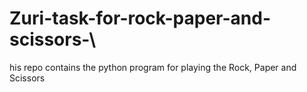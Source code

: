 # Zuri-task-for-rock-paper-and-scissors-\
his repo contains the python program for playing the Rock, Paper and Scissors 

